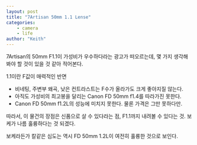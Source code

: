 ```yaml
---
layout: post
title: "7Artisan 50mm 1.1 Lense"
categories:
    - camera
    - life
author: "Keith"
---
```


7Artisan의 50mm F1.1이 가성비가 우수하다라는 광고가 떠오르는데, 몇 가지 생각해봐야 할 것이 있을 것 같아 적어본다.

1.1이란 F값이 매력적인 반면
- 비네팅, 주변부 왜곡, 낮은 컨트라스트는 F수가 올라가도 크게 좋아지질 않는다. 
- 아직도 가성비의 최고봉을 달리는 Canon FD 50mm f1.4를 따라가진 못한다.
- Canon FD 50mm f1.2L의 성능에 미치지 못한다. 물론 가격은 그만 못하다만.

따라서, 이 물건의 장점은 신품으로 살 수 있다라는 점, F1.1까지 내려볼 수 있다는 것. 보케가 나름 훌륭하다는 것 되겠다. 

보케라든가 칼같은 심도는 역시 FD 50mm 1.2L이 여전히 훌륭한 것으로 보인다. 
